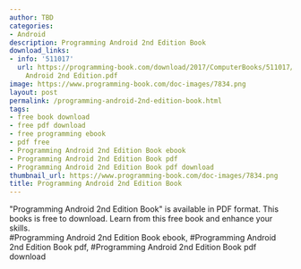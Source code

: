```yaml
---
author: TBD
categories:
- Android
description: Programming Android 2nd Edition Book
download_links:
- info: '511017'
  url: https://programming-book.com/download/2017/ComputerBooks/511017/Programming
    Android 2nd Edition.pdf
image: https://www.programming-book.com/doc-images/7834.png
layout: post
permalink: /programming-android-2nd-edition-book.html
tags:
- free book download
- free pdf download
- free programming ebook
- pdf free
- Programming Android 2nd Edition Book ebook
- Programming Android 2nd Edition Book pdf
- Programming Android 2nd Edition Book pdf download
thumbnail_url: https://www.programming-book.com/doc-images/7834.png
title: Programming Android 2nd Edition Book
---
```


 
<div class="item-desc text-justify">
  "Programming Android 2nd Edition Book" is available in PDF format. This books is free to download. Learn from this free book and enhance your skills.
  <br>
  #Programming Android 2nd Edition Book ebook, #Programming Android 2nd Edition Book pdf, #Programming Android 2nd Edition Book pdf download
</div>